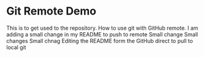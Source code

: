 # Git Remote Demo
This is to get used to the repository.  How to use git with GitHub remote.
I am adding a small change in my README to push to remote
Small change
Small changes 
Small chnag
Editing the README form the GitHub direct to pull to local git

